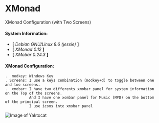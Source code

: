 # XMonad
XMonad Configuration (with Two Screens)

#### System Information:

- **[** *Debian GNU/Linux 8.6 (jessie)* **]**
- **[** *XMonad 0.12* **]**
- **[** *XMobar 0.24.3* **]**


#### XMonad Configuration:

    .  modkey: Windows Key
    . Screens: I use a keys combination (modkey+d) to toggle between one and two screens.
    .  xmobar: I have two differents xmobar panel for system information on the Top of the screens.
               And I have one xombar panel for Music (MPD) on the bottom of the principal screen.
               I use icons into xmobar panel
               

                  


![Image of Yaktocat](https://pbs.twimg.com/profile_images/460511484993622016/6hmeNPzF_reasonably_small.jpeg)

